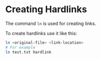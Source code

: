 # Creating Hardlinks

The command `ln` is used for creating links.

To create hardlinks use it like this:

~~~~bash
ln <original-file> <link-location>
# For example
ln test.txt hardlink
~~~~

